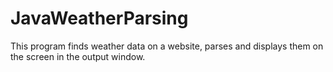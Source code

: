# JavaWeatherParsing
This program finds weather data on a website, parses and displays them on the screen in the output window.
